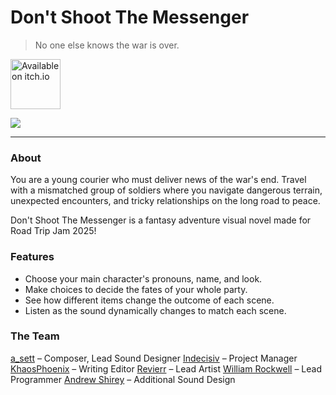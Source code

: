 # Don't Shoot The Messenger
> No one else knows the war is over.

<a href="https://indecisiv.itch.io/dont-shoot-the-messenger" rel="nofollow"><img src="https://camo.githubusercontent.com/5b68c6e2633aefd9f34dcd177d1162b7e4c068cfc1c15c3dd4b5b16d1c121920/68747470733a2f2f7374617469632e697463682e696f2f696d616765732f62616467652d636f6c6f722e737667" alt="Available on itch.io" height="80" data-canonical-src="https://static.itch.io/images/badge-color.svg" style="max-width: 100%;"></a>

[![](https://img.itch.zone/aW1nLzIwODM3MTA5LnBuZw==/original/NG%2BmoL.png)](https://indecisiv.itch.io/dont-shoot-the-messenger)

------------


### About

You are a young courier who must deliver news of the war's end. Travel with a mismatched group of soldiers where you navigate dangerous terrain, unexpected encounters, and tricky relationships on the long road to peace.

Don't Shoot The Messenger is a fantasy adventure visual novel made for Road Trip Jam 2025! 

### Features

- Choose your main character's pronouns, name, and look.
- Make choices to decide the fates of your whole party.
- See how different items change the outcome of each scene.
- Listen as the sound dynamically changes to match each scene.

### The Team

[a_sett](https://a-sett.itch.io/ "a_sett") – Composer,  Lead Sound Designer
[Indecisiv](https://indecisiv.itch.io/ "Indecisiv") – Project Manager
[KhaosPhoenix](https://khaosphoenix.itch.io/ "KhaosPhoenix") – Writing Editor
[Revierr](https://revierr.carrd.co/ "Revierr") – Lead Artist 
[William Rockwell](https://willwrock.neocities.org/ "William Rockwell") – Lead Programmer
[Andrew Shirey](https://andrewshirey10.wixsite.com/wavesxandrew/portfolio "Andrew Shirey") – Additional Sound Design